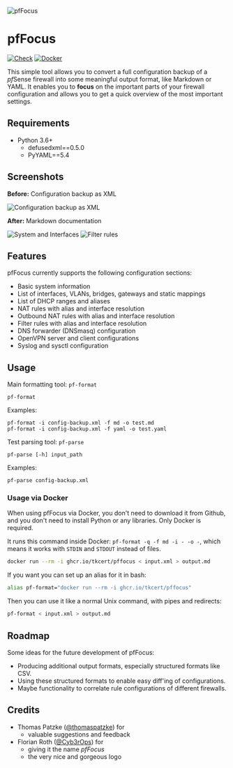 ![pfFocus](logos/pfFocus.png)

# pfFocus

[![Check](https://github.com/TKCERT/pfFocus/actions/workflows/check.yml/badge.svg)](https://github.com/TKCERT/pfFocus/actions/workflows/check.yml)
[![Docker](https://github.com/TKCERT/pfFocus/actions/workflows/docker.yml/badge.svg)](https://github.com/TKCERT/pfFocus/actions/workflows/docker.yml)

This simple tool allows you to convert a full configuration backup of a *pf*Sense firewall into some meaningful output format, like Markdown or YAML. It enables you to **focus** on the important parts of your firewall configuration and allows you to get a quick overview of the most important settings.

## Requirements

* Python 3.6+
    * defusedxml==0.5.0
    * PyYAML==5.4

## Screenshots

**Before:** Configuration backup as XML

![Configuration backup as XML](screenshots/pfFocus_xml.png)

**After:** Markdown documentation

![System and Interfaces](screenshots/pfFocus_System_Interfaces.png)
![Filter rules](screenshots/pfFocus_Filter_rules.png)

## Features

pfFocus currently supports the following configuration sections:

* Basic system information
* List of interfaces, VLANs, bridges, gateways and static mappings
* List of DHCP ranges and aliases
* NAT rules with alias and interface resolution
* Outbound NAT rules with alias and interface resolution
* Filter rules with alias and interface resolution
* DNS forwarder (DNSmasq) configuration
* OpenVPN server and client configurations
* Syslog and sysctl configuration

## Usage

Main formatting tool: ```pf-format```
```
pf-format
```

Examples:
```
pf-format -i config-backup.xml -f md -o test.md
pf-format -i config-backup.xml -f yaml -o test.yaml
```

Test parsing tool: ```pf-parse```
```
pf-parse [-h] input_path
```

Examples:
```
pf-parse config-backup.xml
```

### Usage via Docker

When using pfFocus via Docker, you don't need to download it from Github, and you don't need to install Python or any libraries. Only Docker is required.

It runs this command inside Docker: `pf-format -q -f md -i - -o -`, which means it works with `STDIN` and `STDOUT` instead of files.

```bash
docker run --rm -i ghcr.io/tkcert/pffocus < input.xml > output.md
```

If you want you can set up an alias for it in bash:

```bash
alias pf-format="docker run --rm -i ghcr.io/tkcert/pffocus"
```

Then you can use it like a normal Unix command, with pipes and redirects:

```bash
pf-format < input.xml > output.md
```

## Roadmap

Some ideas for the future development of pfFocus:

* Producing additional output formats, especially structured formats like CSV.
* Using these structured formats to enable easy diff'ing of configurations.
* Maybe functionality to correlate rule configurations of different firewalls.

## Credits

* Thomas Patzke ([@thomaspatzke](https://github.com/thomaspatzke)) for
    * valuable suggestions and feedback
* Florian Roth ([@Cyb3rOps](https://twitter.com/Cyb3rOps)) for
    * giving it the name *pfFocus*
    * the very nice and gorgeous logo
